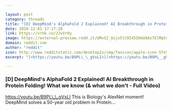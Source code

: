```yaml
---

layout: post
category: threads
title: "[D] DeepMind's AlphaFold 2 Explained! AI Breakthrough in Protein Folding! What we know (&amp; what we don't - Full Video)"
date: 2020-12-01 17:17:28
link: https://vrhk.co/2JvVrOy
image: https://external-preview.redd.it/UMvS2_Uzjx5lC0I45IKmU0Az7ElMqtCSrfN0k_8e8jE.jpg?width=480&height=251.308900524&auto=webp&crop=480:251.308900524,smart&s=1202626c5baf99c7bc341e312a5190d9e236aca2
domain: reddit.com
author: "reddit"
icon: http://www.redditstatic.com/desktop2x/img/favicon/apple-icon-57x57.png
excerpt: "[<https://youtu.be/B9PL\_\_gVxLI>](<https://youtu.be/B9PL__gVxLI>) This is Biology's AlexNet moment! DeepMind solves a 50-year old problem in Protein..."

---
```


### [D] DeepMind's AlphaFold 2 Explained! AI Breakthrough in Protein Folding! What we know (&amp; what we don't - Full Video)

[<https://youtu.be/B9PL\_\_gVxLI>](<https://youtu.be/B9PL__gVxLI>) This is Biology's AlexNet moment! DeepMind solves a 50-year old problem in Protein...